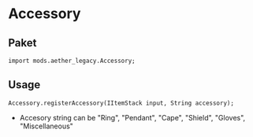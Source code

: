 # Accessory

## Paket

```zenscript
import mods.aether_legacy.Accessory;
```
## Usage

```zenscript
Accessory.registerAccessory(IItemStack input, String accessory);
```
- Accesory string can be "Ring", "Pendant", "Cape", "Shield", "Gloves", "Miscellaneous"
